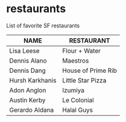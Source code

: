 # restaurants
List of favorite SF restaurants

 NAME | RESTAURANT 
---|---
Lisa Leese | Flour + Water
Dennis Alano | Maestros
Dennis Dang | House of Prime Rib
Hursh Karkhanis | Little Star Pizza
Adon Anglon | Izumiya
Austin Kerby | Le Colonial
Gerardo Aldana | Halal Guys

